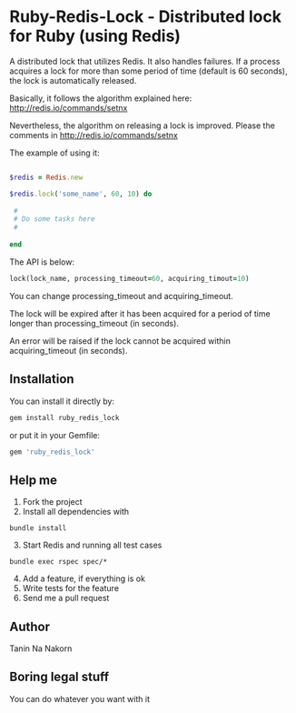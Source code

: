 Ruby-Redis-Lock - Distributed lock for Ruby (using Redis)
=======================================================

A distributed lock that utilizes Redis.
It also handles failures.
If a process acquires a lock for more than some period of time (default is 60 seconds), 
the lock is automatically released.

Basically, it follows the algorithm explained here: http://redis.io/commands/setnx

Nevertheless, the algorithm on releasing a lock is improved. Please the comments in http://redis.io/commands/setnx

The example of using it:

```ruby

$redis = Redis.new

$redis.lock('some_name', 60, 10) do
 
 #
 # Do some tasks here
 #
 
end

```

The API is below:

```ruby
lock(lock_name, processing_timeout=60, acquiring_timout=10)
```

You can change processing_timeout and acquiring_timeout.

The lock will be expired after it has been acquired for a period of time longer than processing_timeout (in seconds).

An error will be raised if the lock cannot be acquired within acquiring_timeout (in seconds).

Installation
------------------

You can install it directly by:

```sh
gem install ruby_redis_lock
```

or put it in your Gemfile:

```sh
gem 'ruby_redis_lock'
```

Help me
--------------

1. Fork the project
2. Install all dependencies with
```
bundle install
```
3. Start Redis and running all test cases
```
bundle exec rspec spec/*
```
4. Add a feature, if everything is ok
5. Write tests for the feature
6. Send me a pull request


Author
------------
Tanin Na Nakorn


Boring legal stuff
-------------------

You can do whatever you want with it
